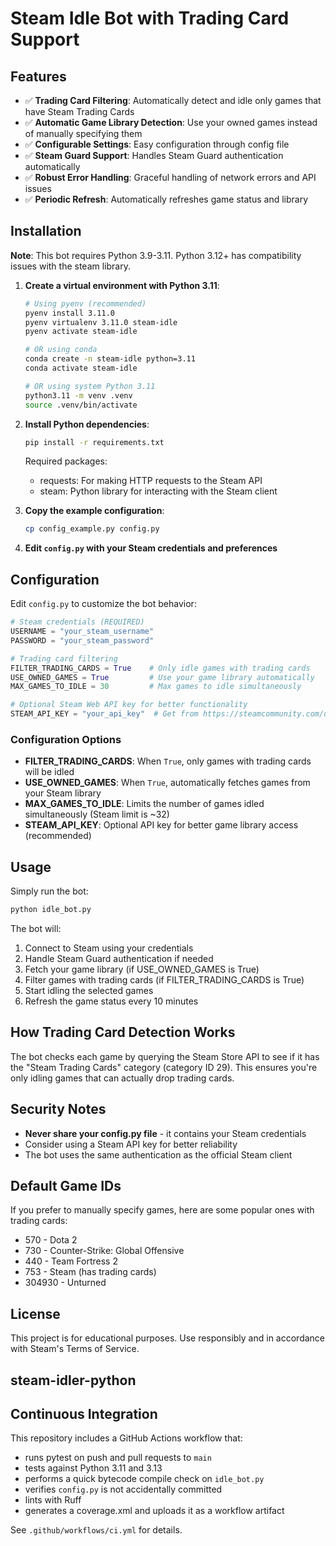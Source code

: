 # Steam Idle Bot with Trading Card Support

## Features

- ✅ **Trading Card Filtering**: Automatically detect and idle only games that have Steam Trading Cards
- ✅ **Automatic Game Library Detection**: Use your owned games instead of manually specifying them
- ✅ **Configurable Settings**: Easy configuration through config file
- ✅ **Steam Guard Support**: Handles Steam Guard authentication automatically
- ✅ **Robust Error Handling**: Graceful handling of network errors and API issues
- ✅ **Periodic Refresh**: Automatically refreshes game status and library

## Installation

**Note**: This bot requires Python 3.9-3.11. Python 3.12+ has compatibility issues with the steam library.

1. **Create a virtual environment with Python 3.11**:

   ```bash
   # Using pyenv (recommended)
   pyenv install 3.11.0
   pyenv virtualenv 3.11.0 steam-idle
   pyenv activate steam-idle

   # OR using conda
   conda create -n steam-idle python=3.11
   conda activate steam-idle

   # OR using system Python 3.11
   python3.11 -m venv .venv
   source .venv/bin/activate
   ```

2. **Install Python dependencies**:

   ```bash
   pip install -r requirements.txt
   ```

   Required packages:
   - requests: For making HTTP requests to the Steam API
   - steam: Python library for interacting with the Steam client

3. **Copy the example configuration**:

   ```bash
   cp config_example.py config.py
   ```

4. **Edit `config.py` with your Steam credentials and preferences**

## Configuration

Edit `config.py` to customize the bot behavior:

```python
# Steam credentials (REQUIRED)
USERNAME = "your_steam_username"
PASSWORD = "your_steam_password"

# Trading card filtering
FILTER_TRADING_CARDS = True    # Only idle games with trading cards
USE_OWNED_GAMES = True         # Use your game library automatically
MAX_GAMES_TO_IDLE = 30         # Max games to idle simultaneously

# Optional Steam Web API key for better functionality
STEAM_API_KEY = "your_api_key"  # Get from https://steamcommunity.com/dev/apikey
```

### Configuration Options

- **FILTER_TRADING_CARDS**: When `True`, only games with trading cards will be idled
- **USE_OWNED_GAMES**: When `True`, automatically fetches games from your Steam library
- **MAX_GAMES_TO_IDLE**: Limits the number of games idled simultaneously (Steam limit is ~32)
- **STEAM_API_KEY**: Optional API key for better game library access (recommended)

## Usage

Simply run the bot:

```bash
python idle_bot.py
```

The bot will:

1. Connect to Steam using your credentials
2. Handle Steam Guard authentication if needed
3. Fetch your game library (if USE_OWNED_GAMES is True)
4. Filter games with trading cards (if FILTER_TRADING_CARDS is True)
5. Start idling the selected games
6. Refresh the game status every 10 minutes

## How Trading Card Detection Works

The bot checks each game by querying the Steam Store API to see if it has the "Steam Trading Cards" category (category ID 29). This ensures you're only idling games that can actually drop trading cards.

## Security Notes

- **Never share your config.py file** - it contains your Steam credentials
- Consider using a Steam API key for better reliability
- The bot uses the same authentication as the official Steam client

## Default Game IDs

If you prefer to manually specify games, here are some popular ones with trading cards:

- 570 - Dota 2
- 730 - Counter-Strike: Global Offensive
- 440 - Team Fortress 2
- 753 - Steam (has trading cards)
- 304930 - Unturned

## License

This project is for educational purposes. Use responsibly and in accordance with Steam's Terms of Service.

## steam-idler-python

## Continuous Integration

This repository includes a GitHub Actions workflow that:

- runs pytest on push and pull requests to `main`
- tests against Python 3.11 and 3.13
- performs a quick bytecode compile check on `idle_bot.py`
- verifies `config.py` is not accidentally committed
- lints with Ruff
- generates a coverage.xml and uploads it as a workflow artifact

See `.github/workflows/ci.yml` for details.
